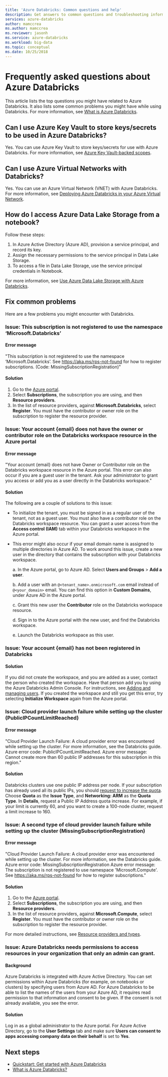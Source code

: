 ```yaml
---
title: 'Azure Databricks: Common questions and help'
description: Get answers to common questions and troubleshooting information about Azure Databricks.
services: azure-databricks
author: mamccrea 
ms.author: mamccrea
ms.reviewer: jasonh
ms.service: azure-databricks
ms.workload: big-data
ms.topic: conceptual
ms.date: 10/25/2018
---
```

# Frequently asked questions about Azure Databricks

This article lists the top questions you might have related to Azure Databricks. It also lists some common problems you might have while using Databricks. For more information, see [What is Azure Databricks](what-is-azure-databricks.md). 

## Can I use Azure Key Vault to store keys/secrets to be used in Azure Databricks?
Yes. You can use Azure Key Vault to store keys/secrets for use with Azure Databricks. For more information, see [Azure Key Vault-backed scopes](/azure/databricks/security/secrets/secret-scopes).


## Can I use Azure Virtual Networks with Databricks?
Yes. You can use an Azure Virtual Network (VNET) with Azure Databricks. For more information, see [Deploying Azure Databricks in your Azure Virtual Network](/azure/databricks/administration-guide/cloud-configurations/azure/vnet-inject).

## How do I access Azure Data Lake Storage from a notebook? 

Follow these steps:
1. In Azure Active Directory (Azure AD), provision a service principal, and record its key.
1. Assign the necessary permissions to the service principal in Data Lake Storage.
1. To access a file in Data Lake Storage, use the service principal credentials in Notebook.

For more information, see [Use Azure Data Lake Storage with Azure Databricks](/azure/databricks/data/data-sources/azure/azure-datalake).

## Fix common problems

Here are a few problems you might encounter with Databricks.

### Issue: This subscription is not registered to use the namespace ‘Microsoft.Databricks’

#### Error message

"This subscription is not registered to use the namespace ‘Microsoft.Databricks’. See https://aka.ms/rps-not-found for how to register subscriptions. (Code: MissingSubscriptionRegistration)"

#### Solution

1. Go to the [Azure portal](https://portal.azure.com).
1. Select **Subscriptions**, the subscription you are using, and then **Resource providers**. 
1. In the list of resource providers, against **Microsoft.Databricks**, select **Register**. You must have the contributor or owner role on the subscription to register the resource provider.


### Issue: Your account {email} does not have the owner or contributor role on the Databricks workspace resource in the Azure portal

#### Error message

"Your account {email} does not have Owner or Contributor role on the Databricks workspace resource in the Azure portal. This error can also occur if you are a guest user in the tenant. Ask your administrator to grant you access or add you as a user directly in the Databricks workspace." 

#### Solution

The following are a couple of solutions to this issue:

* To initialize the tenant, you must be signed in as a regular user of the tenant, not as a guest user. You must also have a contributor role on the Databricks workspace resource. You can grant a user access from the **Access control (IAM)** tab within your Databricks workspace in the Azure portal.

* This error might also occur if your email domain name is assigned to multiple directories in Azure AD. To work around this issue, create a new user in the directory that contains the subscription with your Databricks workspace.

    a. In the Azure portal, go to Azure AD. Select **Users and Groups** > **Add a user**.

    b. Add a user with an `@<tenant_name>.onmicrosoft.com` email instead of `@<your_domain>` email. You can find this option in **Custom Domains**, under Azure AD in the Azure portal.
    
    c. Grant this new user the **Contributor** role on the Databricks workspace resource.
    
    d. Sign in to the Azure portal with the new user, and find the Databricks workspace.
    
    e. Launch the Databricks workspace as this user.


### Issue: Your account {email} has not been registered in Databricks 

#### Solution

If you did not create the workspace, and you are added as a user, contact the person who created the workspace. Have that person add you by using the Azure Databricks Admin Console. For instructions, see [Adding and managing users](/azure/databricks/administration-guide/users-groups/users). If you created the workspace and still you get this error, try selecting **Initialize Workspace** again from the Azure portal.

### Issue: Cloud provider launch failure while setting up the cluster (PublicIPCountLimitReached)

#### Error message

"Cloud Provider Launch Failure: A cloud provider error was encountered while setting up the cluster. For more information, see the Databricks guide. Azure error code: PublicIPCountLimitReached. Azure error message: Cannot create more than 60 public IP addresses for this subscription in this region."

#### Solution

Databricks clusters use one public IP address per node. If your subscription has already used all its public IPs, you should [request to increase the quota](https://docs.microsoft.com/azure/azure-portal/supportability/resource-manager-core-quotas-request). Choose **Quota** as the **Issue Type**, and **Networking: ARM** as the **Quota Type**. In **Details**, request a Public IP Address quota increase. For example, if your limit is currently 60, and you want to create a 100-node cluster, request a limit increase to 160.

### Issue: A second type of cloud provider launch failure while setting up the cluster (MissingSubscriptionRegistration)

#### Error message

"Cloud Provider Launch Failure: A cloud provider error was encountered while setting up the cluster. For more information, see the Databricks guide.
Azure error code: MissingSubscriptionRegistration
Azure error message: The subscription is not registered to use namespace 'Microsoft.Compute'. See https://aka.ms/rps-not-found for how to register subscriptions."

#### Solution

1. Go to the [Azure portal](https://portal.azure.com).
1. Select **Subscriptions**, the subscription you are using, and then **Resource providers**. 
1. In the list of resource providers, against **Microsoft.Compute**, select **Register**. You must have the contributor or owner role on the subscription to register the resource provider.

For more detailed instructions, see [Resource providers and types](../azure-resource-manager/management/resource-providers-and-types.md).

### Issue: Azure Databricks needs permissions to access resources in your organization that only an admin can grant.

#### Background

Azure Databricks is integrated with Azure Active Directory. You can set permissions within Azure Databricks (for example, on notebooks or clusters) by specifying users from Azure AD. For Azure Databricks to be able to list the names of the users from your Azure AD, it requires read permission to that information and consent to be given. If the consent is not already available, you see the error.

#### Solution

Log in as a global administrator to the Azure portal. For Azure Active Directory, go to the **User Settings** tab and make sure **Users can consent to apps accessing company data on their behalf** is set to **Yes**.

## Next steps

- [Quickstart: Get started with Azure Databricks](quickstart-create-databricks-workspace-portal.md)
- [What is Azure Databricks?](what-is-azure-databricks.md)

